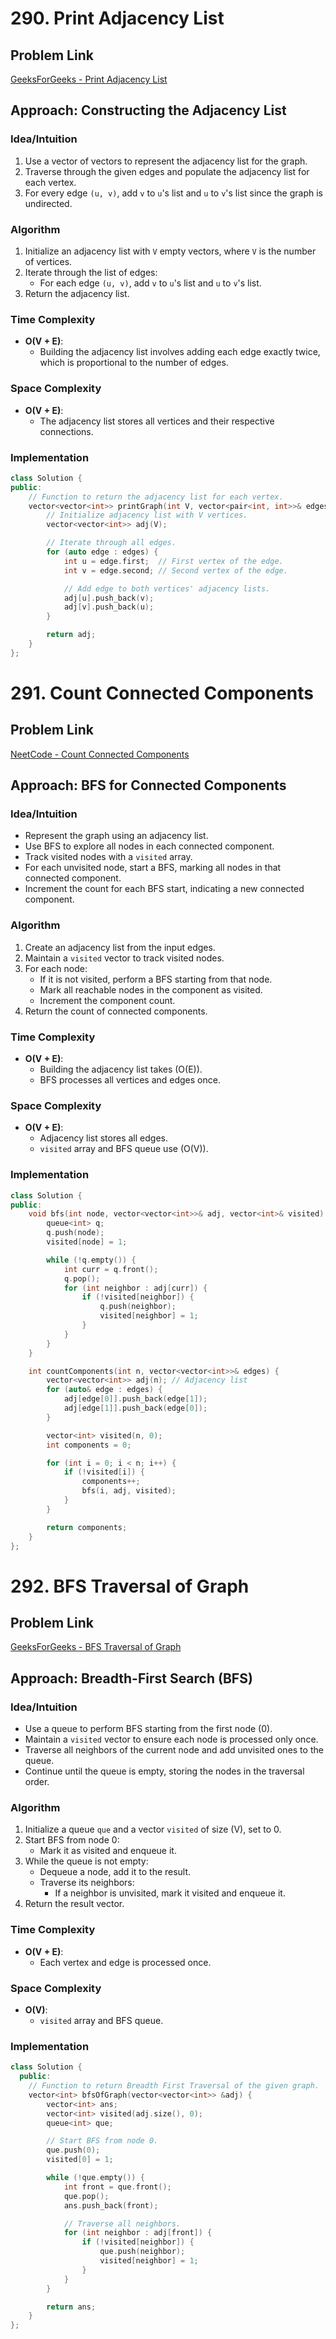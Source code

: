 # 290. Print Adjacency List

## Problem Link

[GeeksForGeeks - Print Adjacency List](https://www.geeksforgeeks.org/problems/print-adjacency-list-1587115620/1)

## Approach: Constructing the Adjacency List

### Idea/Intuition

1. Use a vector of vectors to represent the adjacency list for the graph.
2. Traverse through the given edges and populate the adjacency list for each vertex.
3. For every edge `(u, v)`, add `v` to `u`'s list and `u` to `v`'s list since the graph is undirected.

### Algorithm

1. Initialize an adjacency list with `V` empty vectors, where `V` is the number of vertices.
2. Iterate through the list of edges:
   - For each edge `(u, v)`, add `v` to `u`'s list and `u` to `v`'s list.
3. Return the adjacency list.

### Time Complexity

- **O(V + E)**:
  - Building the adjacency list involves adding each edge exactly twice, which is proportional to the number of edges.

### Space Complexity

- **O(V + E)**:
  - The adjacency list stores all vertices and their respective connections.

### Implementation

```cpp
class Solution {
public:
    // Function to return the adjacency list for each vertex.
    vector<vector<int>> printGraph(int V, vector<pair<int, int>>& edges) {
        // Initialize adjacency list with V vertices.
        vector<vector<int>> adj(V);

        // Iterate through all edges.
        for (auto edge : edges) {
            int u = edge.first;  // First vertex of the edge.
            int v = edge.second; // Second vertex of the edge.

            // Add edge to both vertices' adjacency lists.
            adj[u].push_back(v);
            adj[v].push_back(u);
        }

        return adj;
    }
};
```

# 291. Count Connected Components

## Problem Link

[NeetCode - Count Connected Components](https://neetcode.io/problems/count-connected-components)

## Approach: BFS for Connected Components

### Idea/Intuition

- Represent the graph using an adjacency list.
- Use BFS to explore all nodes in each connected component.
- Track visited nodes with a `visited` array.
- For each unvisited node, start a BFS, marking all nodes in that connected component.
- Increment the count for each BFS start, indicating a new connected component.

### Algorithm

1. Create an adjacency list from the input edges.
2. Maintain a `visited` vector to track visited nodes.
3. For each node:
   - If it is not visited, perform a BFS starting from that node.
   - Mark all reachable nodes in the component as visited.
   - Increment the component count.
4. Return the count of connected components.

### Time Complexity

- **O(V + E)**:
  - Building the adjacency list takes \(O(E)\).
  - BFS processes all vertices and edges once.

### Space Complexity

- **O(V + E)**:
  - Adjacency list stores all edges.
  - `visited` array and BFS queue use \(O(V)\).

### Implementation

```cpp
class Solution {
public:
    void bfs(int node, vector<vector<int>>& adj, vector<int>& visited) {
        queue<int> q;
        q.push(node);
        visited[node] = 1;

        while (!q.empty()) {
            int curr = q.front();
            q.pop();
            for (int neighbor : adj[curr]) {
                if (!visited[neighbor]) {
                    q.push(neighbor);
                    visited[neighbor] = 1;
                }
            }
        }
    }

    int countComponents(int n, vector<vector<int>>& edges) {
        vector<vector<int>> adj(n); // Adjacency list
        for (auto& edge : edges) {
            adj[edge[0]].push_back(edge[1]);
            adj[edge[1]].push_back(edge[0]);
        }

        vector<int> visited(n, 0);
        int components = 0;

        for (int i = 0; i < n; i++) {
            if (!visited[i]) {
                components++;
                bfs(i, adj, visited);
            }
        }

        return components;
    }
};
```

# 292. BFS Traversal of Graph

## Problem Link

[GeeksForGeeks - BFS Traversal of Graph](https://www.geeksforgeeks.org/problems/bfs-traversal-of-graph/1)

## Approach: Breadth-First Search (BFS)

### Idea/Intuition

- Use a queue to perform BFS starting from the first node (0).
- Maintain a `visited` vector to ensure each node is processed only once.
- Traverse all neighbors of the current node and add unvisited ones to the queue.
- Continue until the queue is empty, storing the nodes in the traversal order.

### Algorithm

1. Initialize a queue `que` and a vector `visited` of size \(V\), set to 0.
2. Start BFS from node 0:
   - Mark it as visited and enqueue it.
3. While the queue is not empty:
   - Dequeue a node, add it to the result.
   - Traverse its neighbors:
     - If a neighbor is unvisited, mark it visited and enqueue it.
4. Return the result vector.

### Time Complexity

- **O(V + E)**:
  - Each vertex and edge is processed once.

### Space Complexity

- **O(V)**:
  - `visited` array and BFS queue.

### Implementation

```cpp
class Solution {
  public:
    // Function to return Breadth First Traversal of the given graph.
    vector<int> bfsOfGraph(vector<vector<int>> &adj) {
        vector<int> ans;
        vector<int> visited(adj.size(), 0);
        queue<int> que;

        // Start BFS from node 0.
        que.push(0);
        visited[0] = 1;

        while (!que.empty()) {
            int front = que.front();
            que.pop();
            ans.push_back(front);

            // Traverse all neighbors.
            for (int neighbor : adj[front]) {
                if (!visited[neighbor]) {
                    que.push(neighbor);
                    visited[neighbor] = 1;
                }
            }
        }

        return ans;
    }
};
```
